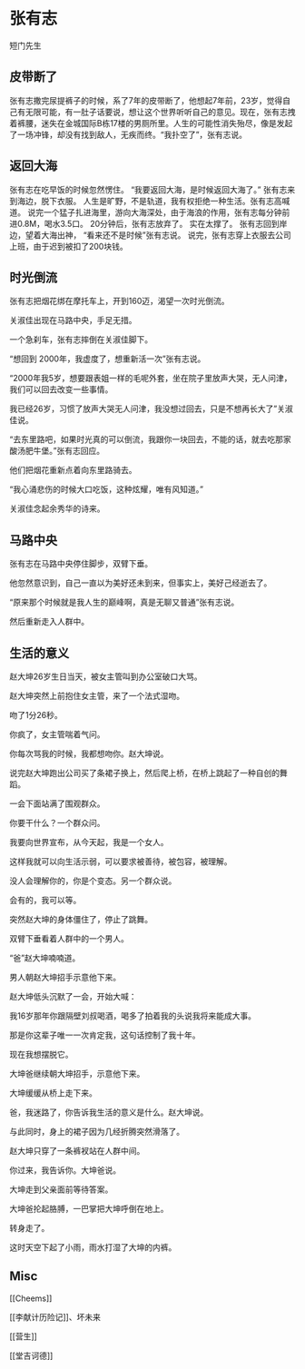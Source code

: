 # 张有志

短门先生

## 皮带断了

张有志撒完尿提裤子的时候，系了7年的皮带断了，他想起7年前，23岁，觉得自己有无限可能，有一肚子话要说，想让这个世界听听自己的意见。现在，张有志拽着裤腰，迷失在金城国际B栋17楼的男厕所里。人生的可能性消失殆尽，像是发起了一场冲锋，却没有找到敌人，无疾而终。“我扑空了”，张有志说。

## 返回大海

张有志在吃早饭的时候忽然愣住。
“我要返回大海，是时候返回大海了。”
张有志来到海边，脱下衣服。
人生是旷野，不是轨道，我有权拒绝一种生活。张有志高喊道。
说完一个猛子扎进海里，游向大海深处，由于海浪的作用，张有志每分钟前进0.8M，喝水3.5口。
20分钟后，张有志放弃了。
实在太撑了。
张有志回到岸边，望着大海出神，
“看来还不是时候”张有志说。
说完，张有志穿上衣服去公司上班，由于迟到被扣了200块钱。

## 时光倒流

张有志把烟花绑在摩托车上，开到160迈，渴望一次时光倒流。

关淑佳出现在马路中央，手足无措。

一个急刹车，张有志摔倒在关淑佳脚下。

“想回到 2000年，我虚度了，想重新活一次”张有志说。

“2000年我5岁，想要跟表姐一样的毛呢外套，坐在院子里放声大哭，无人问津，我们可以回去改变一些事情。

我已经26岁，习惯了放声大哭无人问津，我没想过回去，只是不想再长大了”关淑佳说。

“去东里路吧，如果时光真的可以倒流，我跟你一块回去，不能的话，就去吃那家酸汤肥牛堡。”张有志回应。

他们把烟花重新点着向东里路骑去。

“我心涌悲伤的时候大口吃饭，这种炫耀，唯有风知道。”

关淑佳念起余秀华的诗来。

## 马路中央

张有志在马路中央停住脚步，双臂下垂。

他忽然意识到，自己一直以为美好还未到来，但事实上，美好己经逝去了。

“原来那个时候就是我人生的巅峰啊，真是无聊又普通”张有志说。

然后重新走入人群中。

## 生活的意义

赵大坤26岁生日当天，被女主管叫到办公室破口大骂。

赵大坤突然上前抱住女主管，来了一个法式湿吻。

吻了1分26秒。

你疯了，女主管喘着气问。

你每次骂我的时候，我都想吻你。赵大坤说。

说完赵大坤跑出公司买了条裙子换上，然后爬上桥，在桥上跳起了一种自创的舞蹈。

一会下面站满了围观群众。

你要干什么？一个群众问。

我要向世界宣布，从今天起，我是一个女人。

这样我就可以向生活示弱，可以要求被善待，被包容，被理解。

没人会理解你的，你是个变态。另一个群众说。

会有的，我可以等。

突然赵大坤的身体僵住了，停止了跳舞。

双臂下垂看着人群中的一个男人。

“爸”赵大坤喃喃道。

男人朝赵大坤招手示意他下来。

赵大坤低头沉默了一会，开始大喊：

我16岁那年你跟隔壁刘叔喝酒，喝多了拍着我的头说我将来能成大事。

那是你这辈子唯一一次肯定我，这句话控制了我十年。

现在我想摆脱它。

大坤爸继续朝大坤招手，示意他下来。

大坤缓缓从桥上走下来。

爸，我迷路了，你告诉我生活的意义是什么。赵大坤说。

与此同时，身上的裙子因为几经折腾突然滑落了。

赵大坤只穿了一条裤衩站在人群中间。

你过来，我告诉你。大坤爸说。

大坤走到父亲面前等待答案。

大坤爸抡起胳膊，一巴掌把大坤呼倒在地上。

转身走了。

这时天空下起了小雨，雨水打湿了大坤的内裤。

## Misc

[[Cheems]]

[[李献计历险记]]、坏未来

[[营生]]

[[堂吉诃德]]


